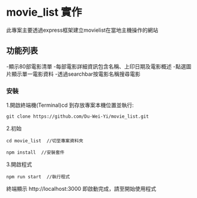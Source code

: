 # movie_list 實作

此專案主要透過express框架建立movielist在當地主機操作的網站

## 功能列表
-顯示80部電影清單
 -每部電影詳細資訊包含名稱、上印日期及電影概述
 -點選圖片顯示單一電影資料
-透過searchbar按電影名稱搜尋電影

### 安裝
1.開啟終端機(Terminal)cd 到存放專案本機位置並執行:
```
git clone https://github.com/Du-Wei-Yi/movie_list.git
```
2.初始
```
cd movie_list  //切至專案資料夾
```
```
npm install  //安裝套件
```
3.開啟程式
```
npm run start  //執行程式
```
終端顯示 http://localhost:3000 即啟動完成，請至開始使用程式
